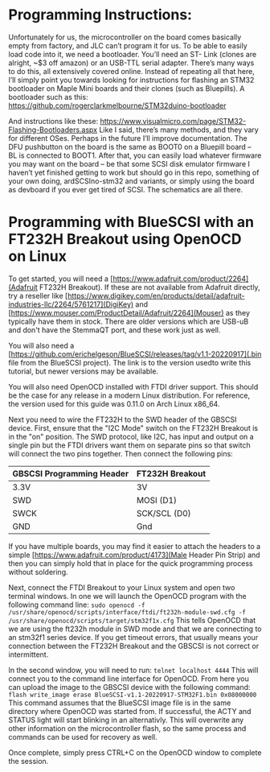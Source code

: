 # Programming Instructions:

Unfortunately for us, the microcontroller on the board comes basically empty from factory, and JLC
can’t program it for us. To be able to easily load code into it, we need a bootloader. You’ll need an ST-
Link (clones are alright, ~$3 off amazon) or an USB-TTL serial adapter. There’s many ways to do this,
all extensively covered online.
Instead of repeating all that here, I’ll simply point you towards looking for instructions for flashing an
STM32 bootloader on Maple Mini boards and their clones (such as Bluepills).
A bootloader such as this:
https://github.com/rogerclarkmelbourne/STM32duino-bootloader

And instructions like these:
https://www.visualmicro.com/page/STM32-Flashing-Bootloaders.aspx
Like I said, there’s many methods, and they vary for different OSes. Perhaps in the future I’ll improve
documentation. The DFU pushbutton on the board is the same as BOOT0 on a Bluepill board – BL is
connected to BOOT1. After that, you can easily load whatever firmware you may want on the board –
be that some SCSI disk emulator firmware I haven’t yet finished getting to work but should go in this
repo, something of your own doing, ardSCSIno-stm32 and variants, or simply using the board as
devboard if you ever get tired of SCSI. The schematics are all there.

# Programming with BlueSCSI with an FT232H Breakout using OpenOCD on Linux

To get started, you will need a [https://www.adafruit.com/product/2264](Adafruit FT232H Breakout). If these are not available from Adafruit directly, try a reseller like [https://www.digikey.com/en/products/detail/adafruit-industries-llc/2264/5761217](DigiKey) and [https://www.mouser.com/ProductDetail/Adafruit/2264](Mouser) as they typically have them in stock. There are older versions which are USB-uB and don't have the StemmaQT port, and these work just as well.

You will also need a [https://github.com/erichelgeson/BlueSCSI/releases/tag/v1.1-20220917](.bin file from the BlueSCSI project). The link is to the version usedto write this tutorial, but newer versions may be available.

You will also need OpenOCD installed with FTDI driver support. This should be the case for any release in a modern Linux distribution. For reference, the version used for this guide was 0.11.0 on Arch Linux x86_64.

Next you need to wire the FT232H to the SWD header of the GBSCSI device. First, ensure that the "I2C Mode" switch on the FT232H Breakout is in the "on" position. The SWD protocol, like I2C, has input and output on a single pin but the FTDI drivers want them on separate pins so that switch will connect the two pins together. Then connect the following pins:

| GBSCSI Programming Header | FT232H Breakout |
|---------------------------|-----------------|
| 3.3V                      | 3V              |
| SWD                       | MOSI (D1)       |
| SWCK                      | SCK/SCL (D0)    |
| GND                       | Gnd             |

If you have multiple boards, you may find it easier to attach the headers to a simple [https://www.adafruit.com/product/4173](Male Header Pin Strip) and then you can simply hold that in place for the quick programming process without soldering.

Next, connect the FTDI Breakout to your Linux system and open two terminal windows. In one we will launch the OpenOCD program with the following command line:
```sudo openocd -f /usr/share/openocd/scripts/interface/ftdi/ft232h-module-swd.cfg -f /usr/share/openocd/scripts/target/stm32f1x.cfg```
This tells OpenOCD that we are using the ft232h module in SWD mode and that we are connecting to an stm32f1 series device. If you get timeout errors, that usually means your connection between the FT232H Breakout and the GBSCSI is not correct or intermittent.

In the second window, you will need to run:
```telnet localhost 4444```
This will connect you to the command line interface for OpenOCD. From here you can upload the image to the GBSCSI device with the following command:
```flash write_image erase BlueSCSI-v1.1-20220917-STM32F1.bin 0x08000000```
This command assumes that the BlueSCSI image file is in the same directory where OpenOCD was started from. If successful, the ACTY and STATUS light will start blinking in an alternativly. This will overwrite any other information on the microcontroller flash, so the same process and commands can be used for recovery as well.

Once complete, simply press CTRL+C on the OpenOCD window to complete the session.
